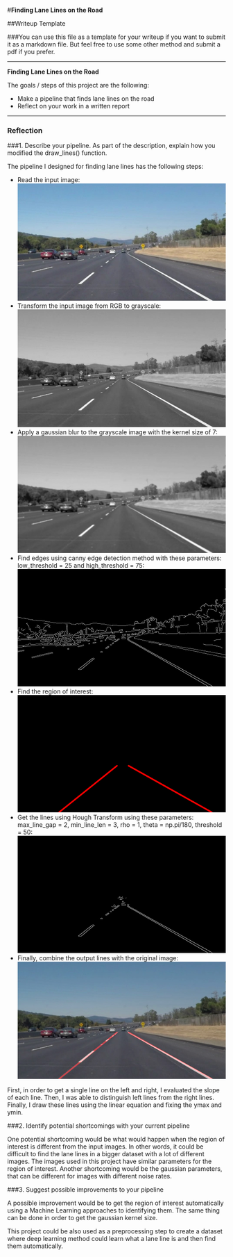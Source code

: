 #**Finding Lane Lines on the Road** 

##Writeup Template

###You can use this file as a template for your writeup if you want to submit it as a markdown file. But feel free to use some other method and submit a pdf if you prefer.

---

**Finding Lane Lines on the Road**

The goals / steps of this project are the following:
* Make a pipeline that finds lane lines on the road
* Reflect on your work in a written report


[//]: # (Image References)

[image0]: ./test_images/solidWhiteCurve.jpg "Input image"

[image1]: ./results/gray_solidWhiteCurve.jpg "Grayscale Image"

[image2]: ./results/gaussian_solidWhiteCurve.jpg "Gaussian Blur"

[image3]: ./results/cannyImage_solidWhiteCurve.jpg "Canny Edge-Detection"

[image4]: ./results/line_img_solidWhiteCurve.jpg "Lines"

[image5]: ./results/masked_image_solidWhiteCurve.jpg "Masked Image"

[image6]: ./results/solidWhiteCurveResult.jpg "Lane lines"

---

### Reflection

###1. Describe your pipeline. As part of the description, explain how you modified the draw_lines() function.

The pipeline I designed for finding lane lines has the following steps:
- Read the input image:
![alt text][image0]
- Transform the input image from RGB to grayscale:
![alt text][image1]
- Apply a gaussian blur to the grayscale image with the kernel size of 7:
![alt text][image2]
- Find edges using canny edge detection method with these parameters: low_threshold = 25 and high_threshold = 75:
![alt text][image3]
- Find the region of interest:
![alt text][image4]
- Get the lines using Hough Transform using these parameters: max_line_gap = 2, min_line_len = 3, rho = 1, theta = np.pi/180, threshold = 50:
![alt text][image5]
- Finally, combine the output lines with the original image:
![alt text][image6]

First, in order to get a single line on the left and right, I evaluated the slope of each line. Then, I was able to distinguish left lines from the right lines. Finally, I draw these lines using the linear equation and fixing the ymax and ymin.


###2. Identify potential shortcomings with your current pipeline

One potential shortcoming would be what would happen when the region of interest is different from the input images. In other words, it could be difficult to find the lane lines in a bigger dataset with a lot of different images. The images used in this project have similar parameters for the region of interest. Another shortcoming would be the gaussian parameters, that can be different for images with different noise rates.

###3. Suggest possible improvements to your pipeline

A possible improvement would be to get the region of interest automatically using a Machine Learning approaches to identifying them. The same thing can be done in order to get the gaussian kernel size.

This project could be also used as a preprocessing step to create a dataset where deep learning method could learn what a lane line is and then find them automatically.


